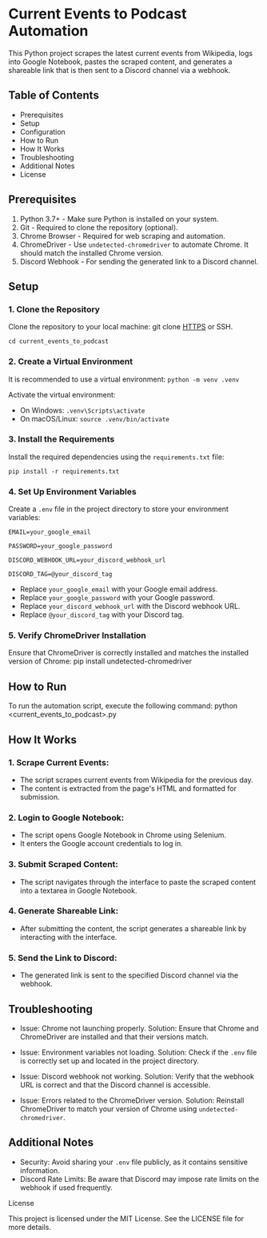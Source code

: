 # Current Events to Podcast Automation

This Python project scrapes the latest current events from Wikipedia,
logs into Google Notebook, pastes the scraped content, and generates a
shareable link that is then sent to a Discord channel via a webhook.

## Table of Contents

- Prerequisites
- Setup
- Configuration
- How to Run
- How It Works
- Troubleshooting
- Additional Notes
- License

## Prerequisites

1. Python 3.7+ - Make sure Python is installed on your system.
2. Git - Required to clone the repository (optional).
3. Chrome Browser - Required for web scraping and automation.
4. ChromeDriver - Use `undetected-chromedriver` to automate Chrome.
   It should match the installed Chrome version.
5. Discord Webhook - For sending the generated link to a Discord channel.

## Setup

### 1. Clone the Repository

Clone the repository to your local machine:
git clone [HTTPS](https://github.com/mitchelldeamon/current-events-to-podcast.git) or SSH.

`cd current_events_to_podcast`

### 2. Create a Virtual Environment

It is recommended to use a virtual environment: `python -m venv .venv`

Activate the virtual environment:

- On Windows: `.venv\Scripts\activate`
- On macOS/Linux: `source .venv/bin/activate`

### 3. Install the Requirements

Install the required dependencies using the `requirements.txt` file:

`pip install -r requirements.txt`

### 4. Set Up Environment Variables

Create a `.env` file in the project directory to store your environment variables:

`EMAIL=your_google_email`

`PASSWORD=your_google_password`

`DISCORD_WEBHOOK_URL=your_discord_webhook_url`

`DISCORD_TAG=@your_discord_tag`

- Replace `your_google_email` with your Google email address.
- Replace `your_google_password` with your Google password.
- Replace `your_discord_webhook_url` with the Discord webhook URL.
- Replace `@your_discord_tag` with your Discord tag.

### 5. Verify ChromeDriver Installation

Ensure that ChromeDriver is correctly installed and matches the installed version of Chrome:
pip install undetected-chromedriver

## How to Run

To run the automation script, execute the following command:
python <current_events_to_podcast>.py

## How It Works

### 1. Scrape Current Events:

- The script scrapes current events from Wikipedia for the previous day.
- The content is extracted from the page's HTML and formatted for submission.

### 2. Login to Google Notebook:

- The script opens Google Notebook in Chrome using Selenium.
- It enters the Google account credentials to log in.

### 3. Submit Scraped Content:

- The script navigates through the interface to paste the scraped content into a textarea in Google Notebook.

### 4. Generate Shareable Link:

- After submitting the content, the script generates a shareable link by interacting with the interface.

### 5. Send the Link to Discord:

- The generated link is sent to the specified Discord channel via the webhook.

## Troubleshooting

- Issue: Chrome not launching properly.
  Solution: Ensure that Chrome and ChromeDriver are installed and that their versions match.

- Issue: Environment variables not loading.
  Solution: Check if the `.env` file is correctly set up and located in the project directory.

- Issue: Discord webhook not working.
  Solution: Verify that the webhook URL is correct and that the Discord channel is accessible.

- Issue: Errors related to the ChromeDriver version.
  Solution: Reinstall ChromeDriver to match your version of Chrome using `undetected-chromedriver`.

## Additional Notes

- Security: Avoid sharing your `.env` file publicly, as it contains sensitive information.
- Discord Rate Limits: Be aware that Discord may impose rate limits on the webhook if used frequently.

License

This project is licensed under the MIT License. See the LICENSE file for more details.
